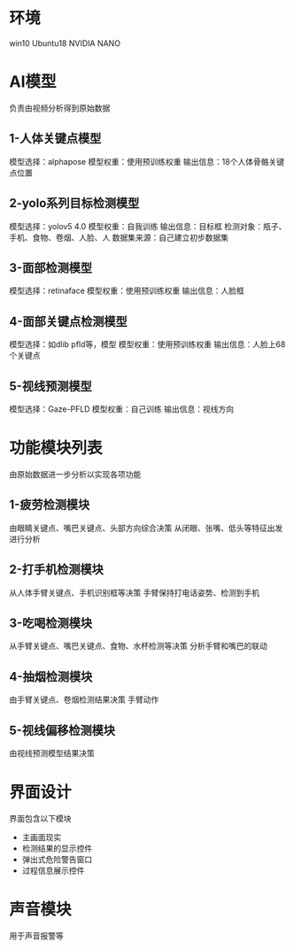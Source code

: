 # 环境
win10
Ubuntu18
NVIDIA NANO
# AI模型
负责由视频分析得到原始数据
## 1-人体关键点模型
模型选择：alphapose
模型权重：使用预训练权重
输出信息：18个人体骨骼关键点位置
## 2-yolo系列目标检测模型
模型选择：yolov5 4.0
模型权重：自我训练
输出信息：目标框
检测对象：瓶子、手机、食物、卷烟、人脸、人
数据集来源：自己建立初步数据集
## 3-面部检测模型
模型选择：retinaface
模型权重：使用预训练权重
输出信息：人脸框
## 4-面部关键点检测模型
模型选择：如dlib pfld等，模型
模型权重：使用预训练权重
输出信息：人脸上68个关键点
## 5-视线预测模型
模型选择：Gaze-PFLD
模型权重：自己训练
输出信息：视线方向
# 功能模块列表
由原始数据进一步分析以实现各项功能
## 1-疲劳检测模块
由眼睛关键点、嘴巴关键点、头部方向综合决策
从闭眼、张嘴、低头等特征出发进行分析
## 2-打手机检测模块
从人体手臂关键点、手机识别框等决策
手臂保持打电话姿势、检测到手机
## 3-吃喝检测模块
从手臂关键点、嘴巴关键点、食物、水杯检测等决策
分析手臂和嘴巴的联动
## 4-抽烟检测模块
由手臂关键点、卷烟检测结果决策
手臂动作
## 5-视线偏移检测模块
由视线预测模型结果决策
# 界面设计
界面包含以下模块
- 主画面现实
- 检测结果的显示控件
- 弹出式危险警告窗口
- 过程信息展示控件
# 声音模块
用于声音报警等
